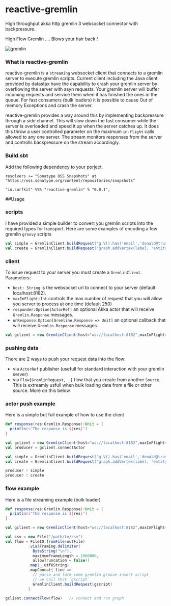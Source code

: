 # reactive-gremlin
High throughput akka http gremlin 3 websocket connector with backpressure.

High Flow Gremlin ....  Blows your hair back !

![gremlin](http://www.coreyauger.com/images/gremlin.png "Blow your hair back!")

### What is reactive-gremlin
reactive-gremlin is a `streaming` websocket client that connects to a gremlin server to execute gremlin scripts.  Current client including the Java client provided by datastax have the capability to crash your gremlin server by overflowing the server with asyn requests.  Your gremlin server will buffer incoming requests and service them when it has finished the ones in the queue.  For fast consumers (bulk loaders) it is possible to cause Out of memory Exceptions and crash the server.   

reactive-gremlin provides a way around this by implementing backpressure through a side channel.  This will slow down the fast consumer while the server is overloaded and speed it up when the server catches up.  It does this throw a user controlled parameter on the maximum `in-flight` calls allowed to any one server.  The stream monitors responses from the server and controlls backpressure on the stream accordingly.

### Build.sbt
Add the following dependency to your porject.

`resolvers += "Sonatype OSS Snapshots" at "https://oss.sonatype.org/content/repositories/snapshots"`

`"io.surfkit" %%% "reactive-gremlin" % "0.0.1",`


##Usage

### scripts
I have provided a simple builder to convert you gremlin scripts into the required types for transport.  Here are some examples of encoding a few gremlin `groovy` scripts

```scala
val simple = GremlinClient.buildRequest("g.V().has('email','donald@trumpdonald.org').valueMap();")
val create = GremlinClient.buildRequest("graph.addVertex(label, 'entity','uri','https://en.wikipedia.org/wiki/Donald_Trump');")
```
### client
To issue request to your server you must create a `GremlinClient`.  Parameters:
* `host: String` is the websocket url to connect to your server (default localhost:8182).
* `maxInFlight:Int` controls the max number of request that you will allow you server to process at one time (default 250)
* `responder:Option[ActorRef]` an optional Akka actor that will receive `Gremlin.Response` messages.
* `onResponse:Option[Gremline.Response => Unit]` an optional callback that will receive `Gremlin.Response` messages.
```scala
val gclient = new GremlinClient(host="ws://localhost:8182",maxInFlight=100)
```

### pushing data
There are 2 ways to push your request data into the flow:
* via `ActorRef` publisher (usefull for standard interaction with your gremlin server)
* via `Flow[GremlinRequest, _]` flow that you create from another `Source`.  This is extreamly usfull when bulk loading data from a file or other source.  More on this below.

### actor push example
Here is a simple but full example of how to use the client
```scala
def response(res:Gremlin.Response):Unit = {
  println(s"The response is ${res}")
}

val gclient = new GremlinClient(host="ws://localhost:8182",maxInFlight=100, onResponse = Some(response))
val producer = gclient.connectActor

val simple = GremlinClient.buildRequest("g.V().has('email','donald@trumpdonald.org').valueMap();")
val create = GremlinClient.buildRequest("graph.addVertex(label, 'entity','uri','https://en.wikipedia.org/wiki/Donald_Trump');")

producer ! simple
producer ! create

````

### flow example
Here is a file streaming example (bulk loader)
```scala
def response(res:Gremlin.Response):Unit = {
  println(s"The response is ${res}")
}

val gclient = new GremlinClient(host="ws://localhost:8182",maxInFlight=100, onResponse = Some(response))

val csv = new File("/path/to/csv")
val flow = FileIO.fromFile(outFile)
          .via(Framing.delimiter(
            ByteString("\n"),
            maximumFrameLength = 1000000,
            allowTruncation = false))
          .map(_.utf8String)
          .mapConcat{ line =>
            // parse and form some gremlin groove insert script
            // we call that `gscript`
            GremlinClient.buildRequest(gscript)
          }
          
gclient.connectFlow(flow)   // connect and run graph

````
